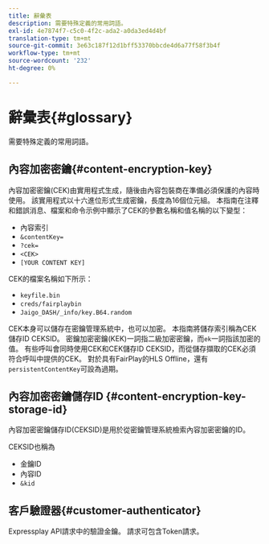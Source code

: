 ```yaml
---
title: 辭彙表
description: 需要特殊定義的常用詞語。
exl-id: 4e7874f7-c5c0-4f2c-ada2-a0da3ed4d4bf
translation-type: tm+mt
source-git-commit: 3e63c187f12d1bff53370bbcde4d6a77f58f3b4f
workflow-type: tm+mt
source-wordcount: '232'
ht-degree: 0%

---
```


# 辭彙表{#glossary}

需要特殊定義的常用詞語。

## 內容加密密鑰{#content-encryption-key}

內容加密密鑰(CEK)由實用程式生成，隨後由內容包裝商在準備必須保護的內容時使用。
該實用程式以十六進位形式生成密鑰，長度為16個位元組。
本指南在注釋和錯誤消息、檔案和命令示例中顯示了CEK的參數名稱和值名稱的以下變型：

* 內容索引
* `&contentKey=`
* `?cek=`
* `<CEK>`
* `[YOUR CONTENT KEY]`

CEK的檔案名稱如下所示：

* `keyfile.bin`
* `creds/fairplaybin`
* `Jaigo_DASH/_info/key.B64.random`

CEK本身可以儲存在密鑰管理系統中，也可以加密。 本指南將儲存索引稱為CEK儲存ID CEKSID。 密鑰加密密鑰(KEK)一詞指二級加密密鑰，而`ek`一詞指該加密的值。
有些呼叫會同時使用CEK和CEK儲存ID CEKSID，而從儲存擷取的CEK必須符合呼叫中提供的CEK。
對於具有FairPlay的HLS Offline，還有`persistentContentKey`可設為過期。

## 內容加密密鑰儲存ID {#content-encryption-key-storage-id}

內容加密密鑰儲存ID(CEKSID)是用於從密鑰管理系統檢索內容加密密鑰的ID。

CEKSID也稱為
* 金鑰ID
* 內容ID
* `&kid`

## 客戶驗證器{#customer-authenticator}

Expressplay API請求中的驗證金鑰。 請求可包含Token請求。
